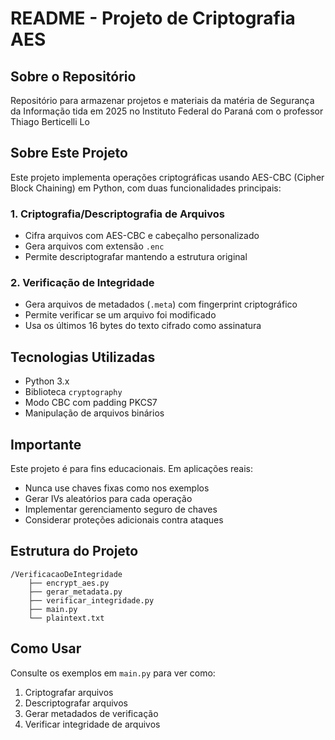 # README - Projeto de Criptografia AES

## Sobre o Repositório

Repositório para armazenar projetos e materiais da matéria de Segurança da Informação tida em 2025 no Instituto Federal do Paraná com o professor Thiago Berticelli Lo

## Sobre Este Projeto

Este projeto implementa operações criptográficas usando AES-CBC (Cipher Block Chaining) em Python, com duas funcionalidades principais:

### 1. Criptografia/Descriptografia de Arquivos
- Cifra arquivos com AES-CBC e cabeçalho personalizado
- Gera arquivos com extensão `.enc`
- Permite descriptografar mantendo a estrutura original

### 2. Verificação de Integridade
- Gera arquivos de metadados (`.meta`) com fingerprint criptográfico
- Permite verificar se um arquivo foi modificado
- Usa os últimos 16 bytes do texto cifrado como assinatura

## Tecnologias Utilizadas
- Python 3.x
- Biblioteca `cryptography`
- Modo CBC com padding PKCS7
- Manipulação de arquivos binários

## Importante
Este projeto é para fins educacionais. Em aplicações reais:
- Nunca use chaves fixas como nos exemplos
- Gerar IVs aleatórios para cada operação
- Implementar gerenciamento seguro de chaves
- Considerar proteções adicionais contra ataques

## Estrutura do Projeto
```
/VerificacaoDeIntegridade
    ├── encrypt_aes.py   
    ├── gerar_metadata.py   
    ├── verificar_integridade.py      
    ├── main.py            
    └── plaintext.txt   
```

## Como Usar
Consulte os exemplos em `main.py` para ver como:
1. Criptografar arquivos
2. Descriptografar arquivos
3. Gerar metadados de verificação
4. Verificar integridade de arquivos
